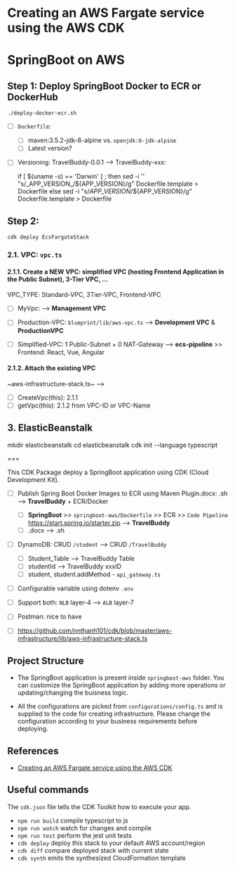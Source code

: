 # Creating an AWS Fargate service using the AWS CDK

# SpringBoot on AWS 

## Step 1: Deploy SpringBoot Docker to ECR or DockerHub

`./deploy-docker-ecr.sh`

* [ ] `Dockerfile`: 
    * [ ] maven:3.5.2-jdk-8-alpine vs. `openjdk:8-jdk-alpine`
    * [ ] Latest version?

* [ ] Versioning: TravelBuddy-0.0.1 --> TravelBuddy-xxx: 
    
    if [ $(uname -s) == 'Darwin' ] ; then
        sed -i '' "s/_APP_VERSION_/${APP_VERSION}/g" Dockerfile.template > Dockerfile
    else
        sed -i "s/_APP_VERSION_/${APP_VERSION}/g"    Dockerfile.template >  Dockerfile

## Step 2:  

`cdk deploy EcsFargateStack`

### 2.1. VPC: `vpc.ts`

#### 2.1.1. Create a NEW VPC: simplified VPC (hosting Frontend Application in the Public Subnet), 3-Tier VPC, ...

VPC_TYPE: Standard-VPC, 3Tier-VPC, Frontend-VPC

* [ ] MyVpc: --> **Management VPC**
* [ ] Production-VPC: `blueprint/lib/aws-vpc.ts` --> **Development VPC** & **ProductionVPC**
* [ ] Simplified-VPC: 1 Public-Subnet + 0 NAT-Gateway --> **ecs-pipeline** >> Frontend: React, Vue, Angular


#### 2.1.2. Attach the existing VPC

~aws-infrastructure-stack.ts~ --> 

* [ ] CreateVpc(this): 2.1.1
* [ ] getVpc(this): 2.1.2 from VPC-ID or VPC-Name

## 3. ElasticBeanstalk

mkdir elasticbeanstalk
cd elasticbeanstalk
cdk init --language typescript

===

This CDK Package deploy a SpringBoot application using CDK (Cloud Development Kit).

* [ ] Publish Spring Boot Docker Images to ECR using Maven Plugin.docx: .sh --> **TravelBuddy** + ECR/Docker 
    * [ ] **SpringBoot** >> `springboot-aws/Dockerfile` >> ECR >> `Code Pipeline` https://start.spring.io/starter.zip --> **TravelBuddy**
    * [ ] .docx --> .sh

* [ ] DynamoDB: CRUD `/student` --> CRUD `/TravelBuddy` 
    * [ ] Student_Table --> TravelBuddy Table
    * [ ] studentId     --> TravelBuddy xxxID
    * [ ] student, student.addMethod - `api_gateway.ts`

* [ ] Configurable variable using dotenv `.env`

* [ ] Support both: `NLB` layer-4  --> `ALB` layer-7 

* [ ] Postman: nice to have 

* [ ] https://github.com/nnthanh101/cdk/blob/master/aws-infrastructure/lib/aws-infrastructure-stack.ts
 
## Project Structure

* The SpringBoot application is present inside `springboot-aws` folder. You can customize the SpringBoot application by adding more operations or updating/changing the buisness logic.

* All the configurations are picked from `configurations/config.ts` and is supplied to the code for creating infrastructure. Please change the configuration according to your business requirements before deploying.  

## References

* [Creating an AWS Fargate service using the AWS CDK](https://docs.aws.amazon.com/cdk/latest/guide/ecs_example.html)

## Useful commands

The `cdk.json` file tells the CDK Toolkit how to execute your app.

 * `npm run build`   compile typescript to js
 * `npm run watch`   watch for changes and compile
 * `npm run test`    perform the jest unit tests
 * `cdk deploy`      deploy this stack to your default AWS account/region
 * `cdk diff`        compare deployed stack with current state
 * `cdk synth`       emits the synthesized CloudFormation template
